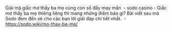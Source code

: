 Giải mã giấc mơ thấy ba mẹ cùng con số đầy may mắn  - sodo casino - Giấc mơ thấy ba mẹ thiêng liêng thì mang những điềm báo gì? Bài viết sau mà Sodo đem đến sẽ cho các bạn lời giải đáp chi tiết nhất.  - https://sodo.wiki/mo-thay-ba-me/
